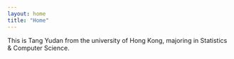 ```yaml
---
layout: home
title: "Home"
---
```


This is Tang Yudan from the university of Hong Kong, majoring in Statistics & Computer Science. 


